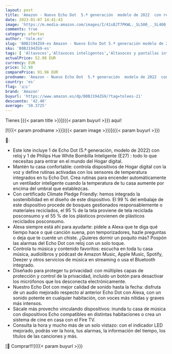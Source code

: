 ```yaml
---
layout: post
title: 'Amazon - Nuevo Echo Dot  5.ª generación  modelo de 2022  con reloj  Gris azulado + Philips Hue White Bombilla Inteligente  E27   compatible con Alexa - Kit de inicio de Hogar digital'
date: 2023-01-07 14:41:43
image: 'https://m.media-amazon.com/images/I/41sBJT7PKWL._SL500_._SL400_.jpg'
comments: true
category: ofertas
author: 'tole.es'
slug: 'B0BJ194ZG9-es Amazon - Nuevo Echo Dot 5.ª generación modelo de 2022 con...'
sku: 'B0BJ194ZG9-es'
tags: [ 'Altavoces','Altavoces inteligentes','Altavoces y pantallas inteligentes Echo','Dispositivos Amazon','Dispositivos Amazon y Accesorios','Electrónica','Equipos de audio y Hi-Fi','Paquetes de dispositivos','alexa','amazon','hue','philips','🇪🇸', ]
actualPrice: 52.98 EUR
currency: EUR
price: 52.98
comparePrice: 91.98 EUR
prodname: 'Amazon - Nuevo Echo Dot  5.ª generación  modelo de 2022  con reloj  Gris azulado + Philips Hue White Bombilla Inteligente  E27   compatible con Alexa - Kit de inicio de Hogar digital'
country: 'es'
flag: '🇪🇸'
brand: 'Amazon'
buyurl: 'https://www.amazon.es/dp/B0BJ194ZG9/?tag=tolees-21'
descuento: '42.40'
average: '50.3725'
---
```


Tienes [{{< param title >}}]({{< param buyurl >}}) aqui!

[![{{< param prodname >}}]({{< param image >}})]({{< param buyurl >}})

🔎:

- Este lote incluye 1 de Echo Dot (5.ª generación, modelo de 2022) con reloj y 1 de Philips Hue White Bombilla Inteligente (E27) : todo lo que necesitas para entrar en el mundo del Hogar digital.
- Mantén tu casa confortable: controla dispositivos de Hogar digital con la voz y define rutinas activadas con los sensores de temperatura integrados en tu Echo Dot. Crea rutinas para encender automáticamente un ventilador inteligente cuando la temperatura de tu casa aumente por encima del umbral que establezcas.
- Con certificado Climate Pledge Friendly: hemos integrado la sostenibilidad en el diseño de este dispositivo. El 99 % del embalaje de este dispositivo procede de bosques gestionados responsablemente o materiales reciclados, el 95 % de la tela proviene de tela reciclada posconsumo y el 55 % de los plásticos provienen de plásticos reciclados posconsumo.
- Alexa siempre está ahí para ayudarte: pídele a Alexa que te diga qué tiempo hace o qué canción suena, pon temporizadores, hazle preguntas o deja que te cuente un chiste. ¿Quieres dormir un poquito más? Pospón las alarmas del Echo Dot con reloj con un solo toque.
- Controla tu música y contenido favoritos: escucha en toda tu casa música, audiolibros y pódcast de Amazon Music, Apple Music, Spotify, Deezer y otros servicios de música en streaming o usa el Bluetooth integrado.
- Diseñado para proteger tu privacidad: con múltiples capas de protección y control de la privacidad, incluido un botón para desactivar los micrófonos que los desconecta electrónicamente.
- Nuestro Echo Dot con mejor calidad de sonido hasta la fecha: disfruta de un audio mejorado respecto al anterior Echo Dot con Alexa, con un sonido potente en cualquier habitación, con voces más nítidas y graves más intensos.
- Sácale más provecho vinculando dispositivos: inunda tu casa de música con dispositivos Echo compatibles en distintas habitaciones o crea un sistema de cine en casa con el Fire TV.
- Consulta la hora y mucho más de un solo vistazo: con el indicador LED mejorado, podrás ver la hora, tus alarmas, la información del tiempo, los títulos de las canciones y más.

[🛒 Comprar!!!]({{< param buyurl >}})
